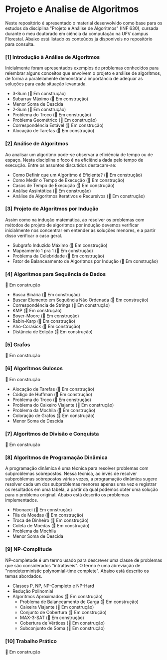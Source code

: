 # Projeto e Analise de Algoritmos
Neste repositório é apresentado o material desenvolvido como base para os estudos da disciplina "Projeto e Análise de Algoritmos" (INF 630), cursada durante o meu doutorado em ciência da computação na UFV campus Florestal. Abaixo está listado os conteúdos já disponíveis no repositório para consulta.

### [1] Introdução à Análise de Algoritmos
Inicialmente foram apresentados exemplos de problemas conhecidos para relembrar alguns conceitos que envolvem o projeto e análise de algoritmos, de forma a paralelamente demonstrar a importância de adequar as soluções para cada situação levantada.

* 3-Sum (🚧 Em construção)
* Subarray Máximo (🚧 Em construção)
* Menor Soma de Descida
* 2-Sum (🚧 Em construção)
* Problema do Troco (🚧 Em construção)
* Problema Geométrico (🚧 Em construção)
* Correspondência Estável (🚧 Em construção)
* Alocação de Tarefas (🚧 Em construção)

### [2] Análise de Algoritmos
Ao analisar um algoritmo pode-se observar a eficiência de tempo ou de espaço. Nesta disciplina o foco é na eficiência dada pelo tempo de execução. Entre os assuntos discutidos destacam-se:

* Como Definir que um Algoritmo é Eficiente? (🚧 Em construção)
* Como Medir o Tempo de Execução (🚧 Em construção)
* Casos de Tempo de Execução (🚧 Em construção)
* Análise Assintótica (🚧 Em construção)
* Análise de Algoritmos Iterativos e Recursivos (🚧 Em construção)

### [3] Projeto de Algoritmos por Indução
Assim como na indução matemática, ao resolver os problemas com métodos de projeto de algoritmos por indução devemos verificar inicialmente nos concentrar em entender as soluções menores, e a partir disso verificar o caso geral.

* Subgrafo Induzido Máximo (🚧 Em construção)
* Mapeamento 1 pra 1 (🚧 Em construção)
* Problema da Celebridade (🚧 Em construção)
* Fator de Balanceamento de Algoritmos por Indução (🚧 Em construção)

### [4] Algoritmos para Sequência de Dados
🚧 Em construção

* Busca Binária (🚧 Em construção)
* Buscar Elemento em Sequência Não Ordenada (🚧 Em construção)
* Correspondência de Strings (🚧 Em construção)
* KMP (🚧 Em construção)
* Boyer-Moore (🚧 Em construção)
* Rabin-Karp (🚧 Em construção)
* Aho-Corasick (🚧 Em construção)
* Distância de Edição (🚧 Em construção)

### [5] Grafos
🚧 Em construção

### [6] Algoritmos Gulosos
🚧 Em construção

* Alocação de Tarefas (🚧 Em construção)
* Código de Huffman (🚧 Em construção)
* Problema do Troco (🚧 Em construção)
* Problema do Caixeiro Viajante (🚧 Em construção)
* Problema da Mochila (🚧 Em construção)
* Coloração de Grafos (🚧 Em construção)
* Menor Soma de Descida

### [7] Algoritmos de Divisão e Conquista
🚧 Em construção

### [8] Algoritmos de Programação Dinâmica
A programação dinâmica é uma técnica para resolver problemas com subproblemas sobrepostos. Nessa técnica, ao invés de resolver subproblemas sobrepostos várias vezes, a programação dinâmica sugere resolver cada um dos subproblemas menores apenas uma vez e registrar os resultados em uma tabela, a partir da qual podemos obter uma solução para o problema original. Abaixo está descrito os problemas implementados.

* Fibonacci (🚧 Em construção)
* Fila de Moedas (🚧 Em construção)
* Troca de Dinheiro (🚧 Em construção)
* Coleta de Moedas (🚧 Em construção)
* Problema da Mochila
* Menor Soma de Descida

### [9] NP-Complitude
NP-completude é um termo usado para descrever uma classe de problemas que são considerados "intratáveis". O termo é uma abreviação de "nondeterministic polynomial-time complete". Abaixo está descrito os temas abordados.

* Classes P, NP, NP-Completo e NP-Hard
* Redução Polinomial
* Algoritmos Aproximados (🚧 Em construção)
    * Problema de Balanceamento de Carga (🚧 Em construção)
    * Caixeira Viajante (🚧 Em construção)
    * Conjunto de Cobertura (🚧 Em construção)
    * MAX-3-SAT (🚧 Em construção)
    * Cobertura de Vértices (🚧 Em construção)
    * Subconjunto de Soma (🚧 Em construção)

### [10] Trabalho Prático
🚧 Em construção